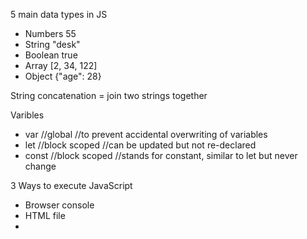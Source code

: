 5 main data types in JS
- Numbers   55
- String    "desk"
- Boolean   true
- Array     [2, 34, 122]
- Object    {"age": 28}

String concatenation = join two strings together

Varibles
- var   //global
//to prevent accidental overwriting of variables
- let       //block scoped  //can be updated but not re-declared
- const     //block scoped  //stands for constant, similar to let but never change

3 Ways to execute JavaScript
- Browser console
- HTML file
- 